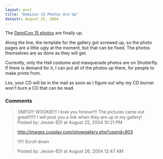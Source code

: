 ```yaml
---
layout: post
title: "DemiCon 15 Photos Are Up"
datestr: August 25, 2004
---
```


The <a href="http://www.wookphoto.com/DemiCon/DemiCon-15">DemiCon 15 photos</a> are finally up.

Along the line, the template for the gallery got screwed up, so the photo pages are a little ugly at the moment, but that can be fixed.  The photos themselves are as done as they will get.

Currently, only the Hall costume and masquerade photos are on Shutterfly.  If there is demand for it, I can put all of the photos up there, for people to make prints from.

Les, your CD will be in the mail as soon as I figure out why my CD burner won't burn a CD that can be read.

### Comments

<blockquote>
OMFG!!! WOOKIE!!! I love you forever!!! The pictures came out great!!!!!! I will post you a link when they are up in my gallery!
<div class="post-meta">Posted by: Jessie-ED! at August 25, 2004 10:21 PM</div> </blockquote>
<blockquote>
<a href="http://images.cosplay.com/showgallery.php?userid=903">http://images.cosplay.com/showgallery.php?userid=903</a> 

!!!!! Scroll down
<div class="post-meta">Posted by: Jessie-ED! at August 26, 2004 12:47 AM</div> </blockquote>

